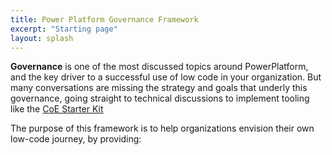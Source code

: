```yaml
---
title: Power Platform Governance Framework
excerpt: "Starting page"
layout: splash
---
```


**Governance** is one of the most discussed topics around PowerPlatform, and the key driver to a successful use of low code in your organization.
But many conversations are missing the strategy and goals that underly this governance, going straight to technical discussions to implement tooling like the [CoE Starter Kit](https://github.com/microsoft/powerapps-tools/tree/master/Administration/CoEStarterKit)

The purpose of this framework is to help organizations envision their own low-code journey, by providing:
